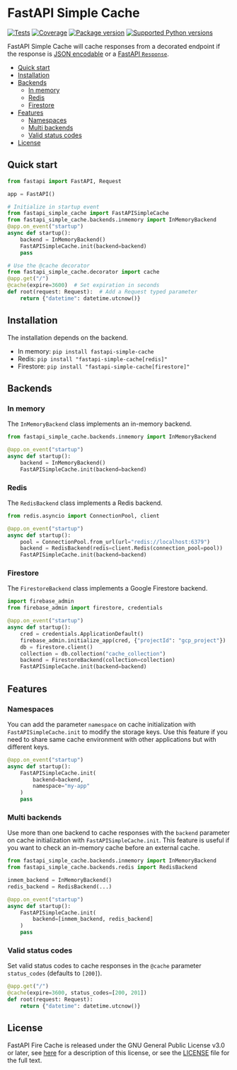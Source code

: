 # FastAPI Simple Cache

[![Tests](https://github.com/sebustam/fastapi-simple-cache/actions/workflows/tests.yaml/badge.svg)](https://github.com/sebustam/fastapi-simple-cache/actions/workflows/tests.yaml)
[![Coverage](https://codecov.io/gh/sebustam/fastapi-simple-cache/branch/main/graph/badge.svg?token=6JPFPOQWX2)](https://codecov.io/gh/sebustam/fastapi-simple-cache)
[![Package version](https://img.shields.io/pypi/v/fastapi-simple-cache?color=%2334D058)](https://pypi.org/project/fastapi-simple-cache)
[![Supported Python versions](https://img.shields.io/pypi/pyversions/fastapi-simple-cache.svg?color=%2334D058)](https://pypi.org/project/fastapi-simple-cache)

FastAPI Simple Cache will cache responses from a decorated endpoint if the response
is [JSON encodable](https://fastapi.tiangolo.com/tutorial/encoder/) or
a [FastAPI `Response`](https://fastapi.tiangolo.com/advanced/response-directly/).

<!-- START doctoc generated TOC please keep comment here to allow auto update -->
<!-- DON'T EDIT THIS SECTION, INSTEAD RE-RUN doctoc TO UPDATE -->

- [Quick start](#quick-start)
- [Installation](#installation)
- [Backends](#backends)
  - [In memory](#in-memory)
  - [Redis](#redis)
  - [Firestore](#firestore)
- [Features](#features)
  - [Namespaces](#namespaces)
  - [Multi backends](#multi-backends)
  - [Valid status codes](#valid-status-codes)
- [License](#license)

<!-- END doctoc generated TOC please keep comment here to allow auto update -->

## Quick start

```python
from fastapi import FastAPI, Request

app = FastAPI()

# Initialize in startup event
from fastapi_simple_cache import FastAPISimpleCache
from fastapi_simple_cache.backends.inmemory import InMemoryBackend
@app.on_event("startup")
async def startup():
    backend = InMemoryBackend()
    FastAPISimpleCache.init(backend=backend)
    pass

# Use the @cache decorator
from fastapi_simple_cache.decorator import cache
@app.get("/")
@cache(expire=3600)  # Set expiration in seconds
def root(request: Request):  # Add a Request typed parameter
    return {"datetime": datetime.utcnow()}
```

## Installation

The installation depends on the backend.

- In memory: `pip install fastapi-simple-cache`
- Redis: `pip install "fastapi-simple-cache[redis]"`
- Firestore: `pip install "fastapi-simple-cache[firestore]"`

## Backends

### In memory

The `InMemoryBackend` class implements an in-memory backend.

```python
from fastapi_simple_cache.backends.inmemory import InMemoryBackend

@app.on_event("startup")
async def startup():
    backend = InMemoryBackend()
    FastAPISimpleCache.init(backend=backend)
```

### Redis

The `RedisBackend` class implements a Redis backend.

```python
from redis.asyncio import ConnectionPool, client

@app.on_event("startup")
async def startup():
    pool = ConnectionPool.from_url(url="redis://localhost:6379")
    backend = RedisBackend(redis=client.Redis(connection_pool=pool))
    FastAPISimpleCache.init(backend=backend)
```

### Firestore

The `FirestoreBackend` class implements a Google Firestore backend.

```python
import firebase_admin
from firebase_admin import firestore, credentials

@app.on_event("startup")
async def startup():
    cred = credentials.ApplicationDefault()
    firebase_admin.initialize_app(cred, {"projectId": "gcp_project"})
    db = firestore.client()
    collection = db.collection("cache_collection")
    backend = FirestoreBackend(collection=collection)
    FastAPISimpleCache.init(backend=backend)
```

## Features

### Namespaces

You can add the parameter `namespace` on cache initialization
with `FastAPISimpleCache.init` to modify the storage keys. Use this feature
if you need to share same cache environment with other applications but with
different keys.

```python
@app.on_event("startup")
async def startup():
    FastAPISimpleCache.init(
        backend=backend,
        namespace="my-app"
    )
    pass
```

### Multi backends

Use more than one backend to cache responses with the `backend` parameter
on cache initialization with `FastAPISimpleCache.init`. This feature is
useful if you want to check an in-memory cache before an external cache.

```python
from fastapi_simple_cache.backends.inmemory import InMemoryBackend
from fastapi_simple_cache.backends.redis import RedisBackend

inmem_backend = InMemoryBackend()
redis_backend = RedisBackend(...)

@app.on_event("startup")
async def startup():
    FastAPISimpleCache.init(
        backend=[inmem_backend, redis_backend]
    )
    pass
```

### Valid status codes

Set valid status codes to cache responses in the `@cache` parameter
`status_codes` (defaults to `[200]`).

```python
@app.get("/")
@cache(expire=3600, status_codes=[200, 201])
def root(request: Request):
    return {"datetime": datetime.utcnow()}
```

## License

FastAPI Fire Cache is released under the GNU General Public License v3.0 or later,
see [here](https://choosealicense.com/licenses/gpl-3.0/) for a description of this
license, or see the [LICENSE](./LICENSE) file for the full text.

